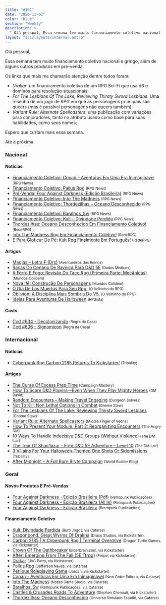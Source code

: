 ```yaml
---
title: "#101"
date: "2020-11-02"
color: "blue"
section: "Weekly"
description: >-
  " Olá pessoal, Essa semana tem muito financiamento coletivo nacional e gringo, além de alguns outros produtos em pré-venda. Os links que mais me chamarão atenção dentre todos foram: - _*Drakar*_: um financiamento coletivo de um RPG Sci-Fi que usa d6 e dominós para resolução situacio"
layout: "src/layouts/Internal.astro"
---
```


Olá pessoal,

Essa semana tem muito financiamento coletivo nacional e gringo, além de alguns outros produtos em pré-venda.

Os links que mais me chamarão atenção dentre todos foram:

- _*Drakar*_: um financiamento coletivo de um RPG Sci-Fi que usa d6 e dominós para resolução situacionais;
- _*For The Lesbians Of The Lake; Reviewing Thirsty Sword Lesbians*_: Uma resenha de um jogo de RPG em que as personagens principais são queers (mas é possível personagens não queers também);
- _*Variant Rule: Alternate Spellcasters*_: uma publicação com variações para conjuradores, tanto no atributo usado como base para suas habilidades, como seus nomes;

Espero que curtam mais essa semana.

Até a próxima.

### Nacional

#### Notícias

- [Financiamento Coletivo: Conan – Aventuras Em Uma Era Inimaginável] <small>(RPG News)</small>
- [Financiamento Coletivo: Pallus Rpg] <small>(RPG News)</small>
- [Pré-Venda: Four Against Darkness (Edição Brasileira)] <small>(RPG News)</small>
- [Financiamento Coletivo: Into The Madness] <small>(RPG News)</small>
- [Financiamento Coletivo: Thordezilhas – Oceano Desconhecido] <small>(RPG News)</small>
- [Financiamento Coletivo: Baralhos_Sw] <small>(RPG News)</small>
- [Financiamento Coletivo: Kult – Divindade Perdida] <small>(RPG News)</small>
- [Thordezilhas: Oceano Desconhecido Em Financiamento Coletivo!] <small>(RedeRPG)</small>
- [Into The Madness Rpg Em Financiamento Coletivo!] <small>(RedeRPG)</small>
- [É Para Gloficar De Pé: Kult Rpg Finalmente Em Português!] <small>(RedeRPG)</small>

#### Artigos

- [Magias – Letra F (Drs)] <small>(Aventureiros dos Reinos)</small>
- [Raças Do Cenário De Ravnica Para D&amp;D 5E] <small>(Dados Místicos)</small>
- [A Ferro E Fogo: Revisão Do Taco Rpg (Primeira Parte: Mecânicas)] <small>(Mundos Colidem)</small>
- [Nova Ifé: Construção De Personagens] <small>(Mundos Colidem)</small>
- [O Dia De Los Muertos Para Seu Rpg.] <small>(O Velhinho do RPG)</small>
- [Oblivion: A Disciplina Mais Sombria Do V5.] <small>(O Velhinho do RPG)</small>
- [Ideias Para Aventuras De Halloween] <small>(RPGista)</small>

#### Casts

- [Ccd #634 - Decolonizando] <small>(Regra da Casa)</small>
- [Ccd #636 - Signomicon] <small>(Regra da Casa)</small>

### Internacional

#### Notícias

- [Cyberpunk Rpg Carbon 2185 Returns To Kickstarter!] <small>(Tribality)</small>

#### Artigos

- [The Curse Of Excess Prep Time] <small>(Campaign Mastery)</small>
- [How To Scare D&amp;D Players—Even When They Play Mighty Heroes] <small>(DM David)</small>
- [Random Encounters – Making Travel Engaging] <small>(Dungeon Solvers)</small>
- [Not To Kill: Non Lethal Options In Combat] <small>(Gnome Stew)</small>
- [For The Lesbians Of The Lake; Reviewing Thirsty Sword Lesbians] <small>(Gnome Stew)</small>
- [Variant Rule: Alternate Spellcasters] <small>(Middle Finger of Vecna)</small>
- [How To Present Your Module, Part 2: Reorganizing Encounters] <small>(The Angry GM)</small>
- [10 Ways To Handle Indecisive D&amp;D Groups (Without Violence)] <small>(The DM Lair)</small>
- [The Tear Of Shau’lazar – Free D&amp;D 5E Adventure – Level 10] <small>(The DM Lair)</small>
- [3 Villains For Your Halloween-Themed One Shots Or Sidemissions] <small>(Tribality)</small>
- [After Midnight – A Full Burn Bryte Campaign] <small>(World Builder Blog)</small>

### Geral

#### Novos Produtos E Pré-Vendas

- [Four Against Darkness - Edição Brasileira (Pdf)] <small>(Retropunk Publicações)</small>
- [Four Against Darkness - Edição Brasileira (All In)] <small>(Retropunk Publicações)</small>
- [Four Against Darkness - Edição Brasileira] <small>(Retropunk Publicações)</small>

#### Financiamento Coletivo

- [Kult: Divindade Perdida] <small>(Buró Jogos, via Catarse)</small>
- [Dragonbond: Great Wyrms Of Drakha] <small>(Draco Studios, via Kickstarter)</small>
- [Carbon 2185 | A Cyberpunk Rpg | Terminal Overdrive] <small>(Dragon Turtle Games, via Kickstarter)</small>
- [Crown Of The Oathbreaker] <small>(Elderbrain.com, via Kickstarter)</small>
- [After: Emerging From The Fall (5E Ttrpg)] <small>(Felipe, via Kickstarter)</small>
- [Drakar] <small>(JVC Parry, via Kickstarter)</small>
- [Pallus Rpg] <small>(Jefferson Neves, via Catarse)</small>
- [Perilous Roleplaying Game] <small>(Jordan, via Kickstarter)</small>
- [Conan - Aventuras Em Uma Era Inimaginável] <small>(New Order Editora, via Catarse)</small>
- [Into The Madness] <small>(Nozes Game Studio, via Catarse)</small>
- [Baralhos_Sw] <small>(Retropunk Publicações, via Catarse)</small>
- [Castles &amp; Crusades Roads To Adventure] <small>(Stephen Chenault, via Kickstarter)</small>
- [Thordezilhas: Oceano Desconhecido] <small>(Universo Simulado Estúdio, via Catarse)</small>

[ccd #634 - decolonizando]: https://regradacasa.podbean.com/e/ccd-634-decolonizando/
[é para gloficar de pé: kult rpg finalmente em português!]: https://www.rederpg.com.br/2020/10/28/e-para-gloficar-de-pe-kult-rpg-finalmente-em-portugues/
[kult: divindade perdida]: https://www.catarse.me/kult
[financiamento coletivo: kult – divindade perdida]: https://newsrpg.wordpress.com/2020/10/29/financiamento-coletivo-kult-divindade-perdida/
[variant rule: alternate spellcasters]: https://mfov.magehandpress.com/2020/10/variant-rule-alternate-spellcasters.html
[raças do cenário de ravnica para d&amp;d 5e]: https://dadosmisticos.com/2020/10/29/racas-do-cenario-de-ravnica-para-dd-5e/
[after midnight – a full burn bryte campaign]: https://worldbuilderblog.me/2020/10/29/after-midnight-a-full-burn-bryte-campaign/
[not to kill: non lethal options in combat]: https://gnomestew.com/not-to-kill-non-lethal-options-in-combat/
[ccd #636 - signomicon]: https://regradacasa.podbean.com/e/ccd-636-signomicon/
[nova ifé: construção de personagens]: https://www.mundoscolidem.com.br/nova-ife-construcao-de-personagens/
[financiamento coletivo: pallus rpg]: https://newsrpg.wordpress.com/2020/10/31/financiamento-coletivo-pallus-rpg/
[pallus rpg]: https://www.catarse.me/pallusrpg
[magias – letra f (drs)]: https://aventureirosdosreinos.com/magias-letra-f-drs/
[the tear of shau’lazar – free d&amp;d 5e adventure – level 10]: https://www.thedmlair.com/2020/10/31/the-tear-of-shaulazar-free-dd-5e-adventure-level-10/
[ideias para aventuras de halloween]: https://rpgista.com.br/2020/10/31/ideias-para-aventuras-de-halloween/
[into the madness rpg em financiamento coletivo!]: https://www.rederpg.com.br/2020/10/31/into-the-madness-rpg-em-financiamento-coletivo/
[into the madness]: https://www.catarse.me/intothemadness
[oblivion: a disciplina mais sombria do v5.]: https://ovelhinhodorpg.wordpress.com/2020/11/01/oblivion-a-disciplina-mais-sombria-do-v5/
[the curse of excess prep time]: http://www.campaignmastery.com/blog/the-curse-of-excess-prep-time/
[a ferro e fogo: revisão do taco rpg (primeira parte: mecânicas)]: https://www.mundoscolidem.com.br/revisao-taco-rpg-mecanicas/
[o dia de los muertos para seu rpg.]: https://ovelhinhodorpg.wordpress.com/2020/11/02/o-dia-dos-los-muertos-para-seu-rpg/
[random encounters – making travel engaging]: https://www.dungeonsolvers.com/2020/11/02/random-encounters-making-travel-engaging/
[how to scare d&amp;d players—even when they play mighty heroes]: https://dmdavid.com/tag/how-to-scare-dd-players-even-when-they-play-mighty-heroes/
[financiamento coletivo: conan – aventuras em uma era inimaginável]: https://newsrpg.wordpress.com/2020/10/27/financiamento-coletivo-conan-aventuras-em-uma-era-inimaginavel/
[conan - aventuras em uma era inimaginável]: https://www.catarse.me/conan
[10 ways to handle indecisive d&amp;d groups (without violence)]: https://www.thedmlair.com/2020/10/27/10-ways-to-handle-indecisive-dd-groups-without-violence/
[for the lesbians of the lake; reviewing thirsty sword lesbians]: https://gnomestew.com/for-the-lesbians-of-the-lake-reviewing-thirsty-sword-lesbians/
[3 villains for your halloween-themed one shots or sidemissions]: https://www.tribality.com/2020/10/28/3-villains-for-your-halloween-themed-one-shots-or-sidemissions/
[how to present your module, part 2: reorganizing encounters]: https://theangrygm.com/reorganizing-encounters/
[cyberpunk rpg carbon 2185 returns to kickstarter!]: https://www.tribality.com/2020/10/19/cyberpunk-rpg-carbon-2185-returns-to-kickstarter/
[carbon 2185 | a cyberpunk rpg | terminal overdrive]: https://www.kickstarter.com/projects/dragonturtlegames/carbon-2185-a-cyberpunk-rpg-terminal-overdrive
[financiamento coletivo: baralhos_sw]: https://newsrpg.wordpress.com/2020/10/19/financiamento-coletivo-baralhos_sw/
[financiamento coletivo: thordezilhas – oceano desconhecido]: https://newsrpg.wordpress.com/2020/10/22/financiamento-coletivo-thordezilhas-oceano-desconhecido/
[baralhos_sw]: https://www.catarse.me/baralhos_sw
[financiamento coletivo: into the madness]: https://newsrpg.wordpress.com/2020/10/24/financiamento-coletivo-into-the-madness/
[thordezilhas: oceano desconhecido]: https://www.catarse.me/thordezilhasoceanodesconhecido
[thordezilhas: oceano desconhecido em financiamento coletivo!]: https://www.rederpg.com.br/2020/10/23/thordezilhas-oceano-desconhecido-em-financiamento-coletivo/
[pré-venda: four against darkness (edição brasileira)]: https://newsrpg.wordpress.com/2020/10/23/pre-venda-four-against-darkness-edicao-brasileira/
[four against darkness - edição brasileira (pdf)]: https://retropunk.com.br/loja/four-against-darkness/380-four-against-darkness-edicao-brasileira-pdf.html
[four against darkness - edição brasileira (all in)]: https://retropunk.com.br/loja/four-against-darkness/379-four-against-darkness-edicao-brasileira.html
[four against darkness - edição brasileira]: https://retropunk.com.br/loja/four-against-darkness/378-four-against-darkness-edicao-brasileira.html
[castles &amp; crusades roads to adventure]: https://www.kickstarter.com/projects/ckg/castles-and-crusades-roads-to-adventure
[drakar]: https://www.kickstarter.com/projects/jvcparry/drakar
[after: emerging from the fall (5e ttrpg)]: https://www.kickstarter.com/projects/gravwellgames/after-emerging-from-the-fall-5e-based-ttrpg
[perilous roleplaying game]: https://www.kickstarter.com/projects/tabletopcrow/perilous-rpg
[dragonbond: great wyrms of drakha]: https://www.kickstarter.com/projects/dracostudios/great-wyrms-of-drakha
[crown of the oathbreaker]: https://www.kickstarter.com/projects/elderbrain/crown-of-the-oathbreaker
